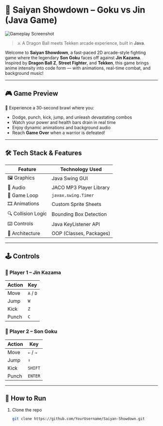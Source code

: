 # 🥋 Saiyan Showdown – Goku vs Jin (Java Game)

![Gameplay Screenshot](src/gaming/structure/Game_Screenshot.png)

> ⚔️ A Dragon Ball meets Tekken arcade experience, built in **Java**.

Welcome to **Saiyan Showdown**, a fast-paced 2D arcade-style fighting game where the legendary **Son Goku** faces off against **Jin Kazama**. Inspired by **Dragon Ball Z**, **Street Fighter**, and **Tekken**, this game brings anime intensity into code form — with animations, real-time combat, and background music!

---

## 🎮 Game Preview

👊 Experience a 30-second brawl where you:

- Dodge, punch, kick, jump, and unleash devastating combos  
- Watch your power and health bars drain in real time  
- Enjoy dynamic animations and background audio  
- Reach **Game Over** when a warrior is defeated!

---

## 🛠️ Tech Stack & Features

| Feature           | Technology Used           |
|------------------|---------------------------|
| 🖼️ Graphics       | Java Swing GUI             |
| 🎵 Audio          | JACO MP3 Player Library    |
| 🔄 Game Loop      | `javax.swing.Timer`        |
| 🎞️ Animations     | Custom Sprite Sheets       |
| 🔍 Collision Logic| Bounding Box Detection     |
| ⌨️ Controls       | Java KeyListener API        |
| 🧠 Architecture   | OOP (Classes, Packages)     |

---

## 🕹️ Controls

### 👤 **Player 1 – Jin Kazama**
| Action     | Key     |
|------------|---------|
| Move       | `A` / `D` |
| Jump       | `W`     |
| Kick       | `Z`     |
| Punch      | `C`     |

### 👤 **Player 2 – Son Goku**
| Action     | Key         |
|------------|-------------|
| Move       | `←` / `→`   |
| Jump       | `↑`         |
| Kick       | `SHIFT`     |
| Punch      | `ENTER`     |

---

## 🚀 How to Run

1. Clone the repo  
   ```bash
   git clone https://github.com/YourUsername/Saiyan-Showdown.git
